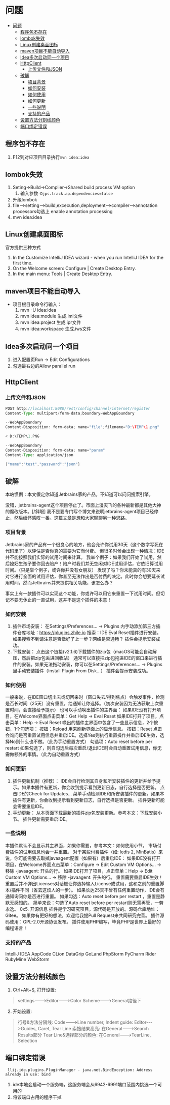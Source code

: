# 问题

- [问题](#问题)
  - [程序包不存在](#程序包不存在)
  - [lombok失效](#lombok失效)
  - [Linux创建桌面图标](#linux创建桌面图标)
  - [maven项目不能自动导入](#maven项目不能自动导入)
  - [Idea多次启动同一个项目](#idea多次启动同一个项目)
  - [HttpClient](#httpclient)
    - [上传文件和JSON](#上传文件和json)
  - [破解](#破解)
    - [项目背景](#项目背景)
    - [如何安装](#如何安装)
    - [如何使用](#如何使用)
    - [如何更新](#如何更新)
    - [一些说明](#一些说明)
    - [支持的产品](#支持的产品)
  - [设置方法分割线颜色](#设置方法分割线颜色)
  - [端口绑定错误](#端口绑定错误)

## 程序包不存在

1. F12到对应项目目录执行`mvn idea:idea`

## lombok失效

1. Seting->Build->Complier->Shared build process VM option
   1. 输入参数`-Djps.track.ap.dependencies=false`
2. 升级lombok
3. file-->setting-->build,excecution,deployment-->compiler-->annotation processors勾选上 enable annotation processing
4. mvn idea:idea

## Linux创建桌面图标

官方提供三种方式

1. In the Customize IntelliJ IDEA wizard - when you run IntelliJ IDEA for the first time.
2. On the Welcome screen: Configure | Create Desktop Entry.
3. In the main menu: Tools | Create Desktop Entry.

## maven项目不能自动导入

- 项目根目录命令行输入：
    1. mvn -U idea:idea
    2. mvn idea:module 生成.iml文件
    3. mvn idea:project 生成.ipr文件
    4. mvn idea:workspace 生成.iws文件

## Idea多次启动同一个项目

1. 进入配置页Run -> Edit Configurations
2. 勾选最右边的Allow parallel run

## HttpClient

### 上传文件和JSON

```java
POST http://localhost:8080/rest/config/channel/internet/register
Content-Type: multipart/form-data;boundary=WebAppBoundary

--WebAppBoundary
Content-Disposition: form-data; name="file";filename="D:\TEMP\1.png"

< D:\TEMP\1.PNG

--WebAppBoundary
Content-Disposition: form-data; name="param"
Content-Type: application/json

{"name":"test","password":"json"}
```

## 破解


本站惯例：本文假定你知道Jetbrains家的产品。不知道可以问问搜索引擎。

没错，jetbrains-agent这个项目停止了。市面上漫天飞的各种最新都是其他大神的魔改版本。[/斜眼]
我不是要专门写个博文来说明jetbrains-agent项目已经停止，然后缅怀感叹一番。这篇文章是想和大家聊聊另一种思路。

### 项目背景
Jetbrains家的产品有一个很良心的地方，他会允许你试用30天（这个数字写死在代码里了）以评估是否你真的需要为它而付费。
但很多时候会出现一种情况：IDE并不能按照我们实际的试用时间来计算。
我举个例子：如果我们开始了试用，然后媳妇生孩子要你回去陪产！陪产时我们并无空闲对IDE试用评估，它依旧算试用时间。（只是举个例子，或许你并没有女朋友）
发现了吗？你未能真的有30天来对它进行全面的试用评估，你甚至无法作出是否付费的决定。此时你会想要延长试用时间，然而Jetbrains并未提供相关功能，该怎么办？

事实上有一款插件可以实现这个功能，你或许可以用它来重置一下试用时间。但切记不要无休止的一直试用，这并不是这个插件的本意！

### 如何安装
1. 插件市场安装：
在Settings/Preferences... -> Plugins 内手动添加第三方插件仓库地址：https://plugins.zhile.io
搜索：IDE Eval Reset插件进行安装。如果搜索不到请注意是否做好了上一步？网络是否通畅？
插件会提示安装成功。
2. 下载安装：
点击这个链接(v2.1.6)下载插件的zip包（macOS可能会自动解压，然后把zip包丢进回收站）
通常可以直接把zip包拖进IDE的窗口来进行插件的安装。如果无法拖动安装，你可以在Settings/Preferences... -> Plugins 里手动安装插件（Install Plugin From Disk...）
插件会提示安装成功。

### 如何使用
一般来说，在IDE窗口切出去或切回来时（窗口失去/得到焦点）会触发事件，检测是否长时间（25天）没有重置，给通知让你选择。（初次安装因为无法获取上次重置时间，会直接给予提示）
也可以手动唤出插件的主界面：
如果IDE没有打开项目，在Welcome界面点击菜单：Get Help -> Eval Reset
如果IDE打开了项目，点击菜单：Help -> Eval Reset
唤出的插件主界面中包含了一些显示信息，2个按钮，1个勾选项：
按钮：Reload 用来刷新界面上的显示信息。
按钮：Reset 点击会询问是否重置试用信息并重启IDE。选择Yes则执行重置操作并重启IDE生效，选择No则什么也不做。（此为手动重置方式）
勾选项：Auto reset before per restart 如果勾选了，则自勾选后每次重启/退出IDE时会自动重置试用信息，你无需做额外的事情。（此为自动重置方式）

### 如何更新
1. 插件更新机制（推荐）：
IDE会自行检测其自身和所安装插件的更新并给予提示。如果本插件有更新，你会收到提示看到更新日志，自行选择是否更新。
点击IDE的Check for Updates... 菜单手动检测IDE和所安装插件的更新。如果本插件有更新，你会收到提示看到更新日志，自行选择是否更新。
插件更新可能会需要重启IDE。
2. 手动更新：
从本页面下载最新的插件zip包安装更新。参考本文：下载安装小节。
插件更新需要重启IDE。

### 一些说明
本插件默认不会显示其主界面，如果你需要，参考本文：如何使用小节。
市场付费插件的试用信息也会一并重置。
对于某些付费插件（如: Iedis 2, MinBatis）来说，你可能需要去取掉javaagent配置（如果有）后重启IDE：
如果IDE没有打开项目，在Welcome界面点击菜单：Configure -> Edit Custom VM Options... -> 移除 -javaagent: 开头的行。
如果IDE打开了项目，点击菜单：Help -> Edit Custom VM Options... -> 移除 -javaagent: 开头的行。
重置需要重启IDE生效！
重置后并不弹出Licenses对话框让你选择输入License或试用，这和之前的重置脚本/插件不同（省去这烦人的一步）。
如果长达25天不曾有任何重置动作，IDE会有通知询问你是否进行重置。
如果勾选：Auto reset before per restart ，重置是静默无感知的。
简单来说：勾选了Auto reset before per restart则无需再管，一劳永逸。
0x5. 开源信息
插件是学习研究项目，源代码是开放的。源码仓库地址：Gitee。
如果你有更好的想法，欢迎给我提Pull Request来共同研究完善。
插件源码使用：GPL-2.0开源协议发布。
插件使用PHP编写，毕竟PHP是世界上最好的编程语言！

### 支持的产品
IntelliJ IDEA
AppCode
CLion
DataGrip
GoLand
PhpStorm
PyCharm
Rider
RubyMine
WebStorm

## 设置方法分割线颜色

1. Ctrl+Alt+S, 打开设置:
> settings--->Editor--->Color Scheme--->General路径下
2. 开始设置:
> 行号&方法分隔线: Code--->Line number,
> Indent guide: Editor--->Guides, Caret, Tear Line
> 索搜结果高亮: 在General--->Search Results部分
> Tear Line&选择部分的颜色: 在General--->TearLine, Selection

## 端口绑定错误

```
 llij.ide.plugins.PluginManager - java.net.BindException: Address already in use: bind 
 ```
1. ide本地会启动一个服务端，这服务端会从6942-6991端口范围内挑选一个可用的
2. 将该端口占用的程序干掉


